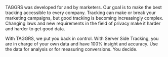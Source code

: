 TAGGRS was developed for and by marketers. Our goal is to make the best tracking accessible to every company. Tracking can make or break your marketing campaigns, but good tracking is becoming increasingly complex. Changing laws and new requirements in the field of privacy make it harder and harder to get good data.

With TAGGRS, we put you back in control. With Server Side Tracking, you are in charge of your own data and have 100% insight and accuracy. Use the data for analysis or for measuring conversions. You decide.
